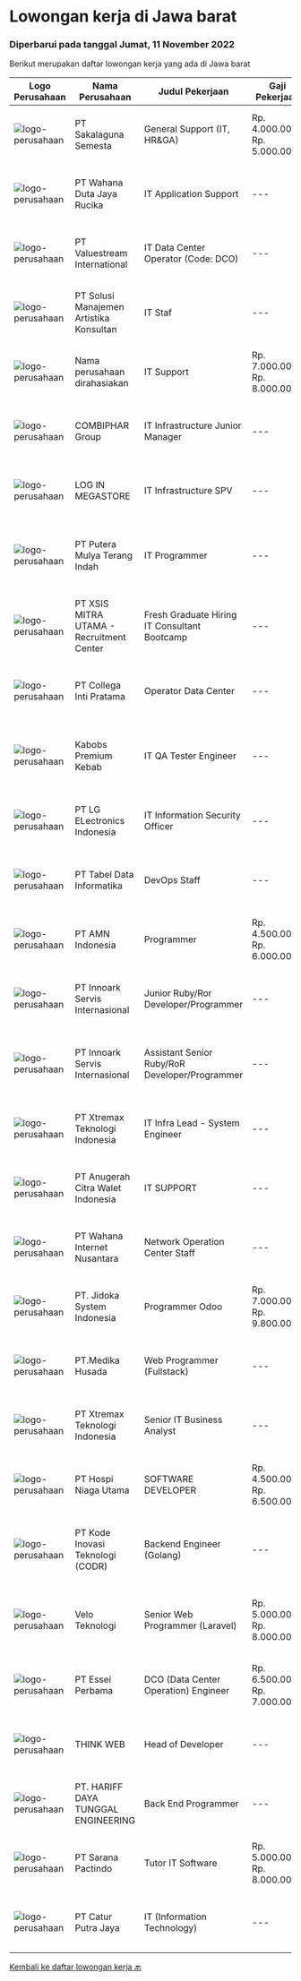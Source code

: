 
  # Lowongan kerja di Jawa barat

  ### Diperbarui pada tanggal Jumat, 11 November 2022

  Berikut merupakan daftar lowongan kerja yang ada di Jawa barat

  |Logo Perusahaan | Nama Perusahaan | Judul Pekerjaan | Gaji Pekerjaan | Lokasi | Deskripsi | Tanggal diunggah | Pranala |
  | -------------- | --------------- | --------------- | --------- | --------- | -------------- | ------- | ----------- |
  |![logo-perusahaan](https://image-service-cdn.seek.com.au/e183978e540060a5417db0a8e09acee2e72fbd47/ee4dce1061f3f616224767ad58cb2fc751b8d2dc)|PT Sakalaguna Semesta|General Support (IT, HR&GA)|Rp. 4.000.000-Rp. 5.000.000|Bogor|Melakukan instalasi (Komputer, Jaringan, CCTV, dll) Maintenance aset perusahaan di cabang Melakukan proses rekrutmen karyawan baru Memastikan...|Kamis, 10 November 2022|https://www.jobstreet.co.id/id/job/general-support-it-hr-ga-4100908?token=0~486e683b-5455-4c0d-9ca6-aa297cccb34e&sectionRank=1&jobId=jobstreet-id-job-4100908|
|![logo-perusahaan](https://image-service-cdn.seek.com.au/6817c8a3c444c1e13a676752a3dfc726d47c4332/ee4dce1061f3f616224767ad58cb2fc751b8d2dc)|PT Wahana Duta Jaya Rucika|IT Application Support|---|Bekasi|Melakukan layanan kepada end user DBC Group (seluruh business unit) sehubungan dengan kendala aplikasi QAD dan aplikasi non-ERP yang ada. Melakukan...|Kamis, 10 November 2022|https://www.jobstreet.co.id/id/job/it-application-support-4101414?token=0~486e683b-5455-4c0d-9ca6-aa297cccb34e&sectionRank=2&jobId=jobstreet-id-job-4101414|
|![logo-perusahaan](https://image-service-cdn.seek.com.au/c0c35cbfd85fffea43b57a41e9979d957b2ed5bd/ee4dce1061f3f616224767ad58cb2fc751b8d2dc)|PT Valuestream International|IT Data Center Operator (Code: DCO)|---|Bandung|Requirements: Candidate must possess Diploma/Bachelor’s Degree in Computer Science Preferable with minimum 1year experience or Fresh Graduate Has good...|Kamis, 10 November 2022|https://www.jobstreet.co.id/id/job/it-data-center-operator-code%3A-dco-4101296?token=0~486e683b-5455-4c0d-9ca6-aa297cccb34e&sectionRank=3&jobId=jobstreet-id-job-4101296|
|![logo-perusahaan](https://image-service-cdn.seek.com.au/02a9c3a41f12d512a313e026cc1697a83069c260/ee4dce1061f3f616224767ad58cb2fc751b8d2dc)|PT Solusi Manajemen Artistika Konsultan|IT Staf|---|Depok|Persyaratan Jabatan : Pendidikan minimal lulusan S1 Tekhnik Informatika Pengalaman kerja sebagai IT Staf minimal 2 tahun Memiliki pengetahuan dan...|Selasa, 08 November 2022|https://www.jobstreet.co.id/id/job/it-staf-4098074?token=0~486e683b-5455-4c0d-9ca6-aa297cccb34e&sectionRank=4&jobId=jobstreet-id-job-4098074|
|![logo-perusahaan](https://i.ibb.co/sqvTCh9/112815900-stock-vector-no-image-available-icon-flat-vector.webp)|Nama perusahaan dirahasiakan|IT Support|Rp. 7.000.000-Rp. 8.000.000|Cikarang|Requirements:      Max 45 years old Bachelor Degree (S1) Majoring Electrical, IT, Computer or Telecommunication Max. experience 5 years in in related...|Selasa, 08 November 2022|https://www.jobstreet.co.id/id/job/it-support-4100106?token=0~486e683b-5455-4c0d-9ca6-aa297cccb34e&sectionRank=5&jobId=jobstreet-id-job-4100106|
|![logo-perusahaan](https://image-service-cdn.seek.com.au/330d8b8194338daa373aa71b82e7dcdf4789bad9/ee4dce1061f3f616224767ad58cb2fc751b8d2dc)|COMBIPHAR Group|IT Infrastructure Junior Manager|---|Jawa Barat|Minimal Persyaratan Minimal S1 Sistem Informasi/Teknik Informatika. Memiliki pengalaman sebagai IT Infrastruktur Senior Supervisor di perusahaan...|Senin, 07 November 2022|https://www.jobstreet.co.id/id/job/it-infrastructure-junior-manager-4096031?token=0~486e683b-5455-4c0d-9ca6-aa297cccb34e&sectionRank=6&jobId=jobstreet-id-job-4096031|
|![logo-perusahaan](https://image-service-cdn.seek.com.au/8111566225ea15e5b42456ecf3f977d73309550d/ee4dce1061f3f616224767ad58cb2fc751b8d2dc)|LOG IN MEGASTORE|IT Infrastructure SPV|---|Bandung|Kualifikasi :1.Pendidikan min S12.Memiliki pengalaman di bisnis retail/konsultan/factory3.Menguasai konsep jaringan, mikrotik &amp;...|Selasa, 08 November 2022|https://www.jobstreet.co.id/id/job/it-infrastructure-spv-4098269?token=0~486e683b-5455-4c0d-9ca6-aa297cccb34e&sectionRank=7&jobId=jobstreet-id-job-4098269|
|![logo-perusahaan](https://image-service-cdn.seek.com.au/8e93a4130f5ecf35a13d4dfcf66194d68d1f03e3/ee4dce1061f3f616224767ad58cb2fc751b8d2dc)|PT Putera Mulya Terang Indah|IT Programmer|---|Bandung|Dicari: D3/S1 Teknik Informatika/Teknik Komputer/Ilmu Komputer. Menguasai Web based Programming Python, java, JavaScript, PHP(Codeigniter), C++, HTML....|Kamis, 10 November 2022|https://www.jobstreet.co.id/id/job/it-programmer-4081664?token=0~486e683b-5455-4c0d-9ca6-aa297cccb34e&sectionRank=8&jobId=jobstreet-id-job-4081664|
|![logo-perusahaan](https://image-service-cdn.seek.com.au/fa12dd378bd230f83b9ccd636b4121ebbb347455/ee4dce1061f3f616224767ad58cb2fc751b8d2dc)|PT XSIS MITRA UTAMA - Recruitment Center|Fresh Graduate Hiring IT Consultant Bootcamp|---|Jakarta Raya|What we offer you: Integrated Training (Full Stack specialist in .Net/Java/QA). Soft Skills Training. Real &amp; varied experiences (IT Project...|Jumat, 11 November 2022|https://www.jobstreet.co.id/id/job/fresh-graduate-hiring-it-consultant-bootcamp-4102495?token=0~486e683b-5455-4c0d-9ca6-aa297cccb34e&sectionRank=9&jobId=jobstreet-id-job-4102495|
|![logo-perusahaan](https://image-service-cdn.seek.com.au/9ee506954173f23ff6b28330322e0b384fe9f1ef/ee4dce1061f3f616224767ad58cb2fc751b8d2dc)|PT Collega Inti Pratama|Operator Data Center|---|Jawa Barat|Deskripsi Pekerjaan: Monitoring Operasional Data Center Menjalankan Proses End of Period Backup dan Restore Database  Kualifikasi: Usia maksimal 28...|Kamis, 10 November 2022|https://www.jobstreet.co.id/id/job/operator-data-center-4100965?token=0~486e683b-5455-4c0d-9ca6-aa297cccb34e&sectionRank=10&jobId=jobstreet-id-job-4100965|
|![logo-perusahaan](https://image-service-cdn.seek.com.au/078f18cc282ec05acc50e84995109c7012f8c9ba/ee4dce1061f3f616224767ad58cb2fc751b8d2dc)|Kabobs Premium Kebab|IT QA Tester Engineer|---|Bandung|Pendidikan min. D3 Teknik Informatika/Sistem Informasi/sejenis Pengalaman 2 tahun sebagai IT QA Tester Memahami fungsi QA dalam pengembangan software...|Rabu, 09 November 2022|https://www.jobstreet.co.id/id/job/it-qa-tester-engineer-4099966?token=0~486e683b-5455-4c0d-9ca6-aa297cccb34e&sectionRank=11&jobId=jobstreet-id-job-4099966|
|![logo-perusahaan](https://image-service-cdn.seek.com.au/30af14e0ee088a8c2340c8a3650bce91102b806f/ee4dce1061f3f616224767ad58cb2fc751b8d2dc)|PT LG ELectronics Indonesia|IT Information Security Officer|---|Bekasi|Job Description : Monitor access to all systems and maintain access control on network and computer systems and document access authorization...|Kamis, 10 November 2022|https://www.jobstreet.co.id/id/job/it-information-security-officer-4100859?token=0~486e683b-5455-4c0d-9ca6-aa297cccb34e&sectionRank=12&jobId=jobstreet-id-job-4100859|
|![logo-perusahaan](https://image-service-cdn.seek.com.au/b55f25762a71acf4457022f67135e21309f2280f/ee4dce1061f3f616224767ad58cb2fc751b8d2dc)|PT Tabel Data Informatika|DevOps Staff|---|Jawa Barat|Job Description : Installation and maintain Kubernetes Create CI/CD pipeline using gitlab CI, Create Automation ansible, Terraform Create container...|Kamis, 10 November 2022|https://www.jobstreet.co.id/id/job/devops-staff-4089193?token=0~486e683b-5455-4c0d-9ca6-aa297cccb34e&sectionRank=13&jobId=jobstreet-id-job-4089193|
|![logo-perusahaan](https://i.ibb.co/sqvTCh9/112815900-stock-vector-no-image-available-icon-flat-vector.webp)|PT AMN Indonesia|Programmer|Rp. 4.500.000-Rp. 6.000.000|Bogor|Menguasai C#. Net atau PHP Menguasai JavaScript Menguasai Bahasa SQL untuk pengaksesan RDBMS (Sql Server / MySQL) Mengerti dan dapat...|Kamis, 10 November 2022|https://www.jobstreet.co.id/id/job/programmer-4088647?token=0~486e683b-5455-4c0d-9ca6-aa297cccb34e&sectionRank=14&jobId=jobstreet-id-job-4088647|
|![logo-perusahaan](https://image-service-cdn.seek.com.au/5f8b109dba2d1bd12e0f98858b63c67a0c0b684e/ee4dce1061f3f616224767ad58cb2fc751b8d2dc)|PT Innoark Servis Internasional|Junior Ruby/Ror Developer/Programmer|---|Bandung|Responsibilities: - Working on project-based requirements- Providing solution for issues-Work with the technical and product team to develop company...|Kamis, 10 November 2022|https://www.jobstreet.co.id/id/job/junior-ruby-ror-developer-programmer-4089131?token=0~486e683b-5455-4c0d-9ca6-aa297cccb34e&sectionRank=15&jobId=jobstreet-id-job-4089131|
|![logo-perusahaan](https://image-service-cdn.seek.com.au/03d5b2909306d41d8d881d2ac7cfb4a0d8a47045/ee4dce1061f3f616224767ad58cb2fc751b8d2dc)|PT Innoark Servis Internasional|Assistant Senior Ruby/RoR Developer/Programmer|---|Bandung|Responsibilities: Working on project-based requirements Providing solution for issues Providing idea to maintain and improve current working system Be...|Kamis, 10 November 2022|https://www.jobstreet.co.id/id/job/assistant-senior-ruby-ror-developer-programmer-4089125?token=0~486e683b-5455-4c0d-9ca6-aa297cccb34e&sectionRank=16&jobId=jobstreet-id-job-4089125|
|![logo-perusahaan](https://image-service-cdn.seek.com.au/ce74a79d8ea261e54cdae65dc8035221535675cf/ee4dce1061f3f616224767ad58cb2fc751b8d2dc)|PT Xtremax Teknologi Indonesia|IT Infra Lead - System Engineer|---|Bandung|This position is suitable for those who yearn to thrive and enjoy analyzing and solving complex problems. If you get that warm, fuzzy feeling in your...|Kamis, 10 November 2022|https://www.jobstreet.co.id/id/job/it-infra-lead-system-engineer-4089379?token=0~486e683b-5455-4c0d-9ca6-aa297cccb34e&sectionRank=17&jobId=jobstreet-id-job-4089379|
|![logo-perusahaan](https://image-service-cdn.seek.com.au/3f2b791eb317a8922c1f4667045069e3c428583c/ee4dce1061f3f616224767ad58cb2fc751b8d2dc)|PT Anugerah Citra Walet Indonesia|IT SUPPORT|---|Bogor|PT. ANUGERAH CITRA WALET INDONESIA is a company which supply high quality edible birdnest . We are currently looking for a IT SUPPORT with requirement...|Senin, 07 November 2022|https://www.jobstreet.co.id/id/job/it-support-4096186?token=0~486e683b-5455-4c0d-9ca6-aa297cccb34e&sectionRank=18&jobId=jobstreet-id-job-4096186|
|![logo-perusahaan](https://image-service-cdn.seek.com.au/037d454f89de3b4ffdb127f255ff9ef2fab0b6f9/ee4dce1061f3f616224767ad58cb2fc751b8d2dc)|PT Wahana Internet Nusantara|Network Operation Center Staff|---|Karawang|BNET adalah perusahaan yang membangun ekosistem digital di Karawang, dengan visi memberikan manfaat bagi kehidupan masyarakat melalui transformasi...|Selasa, 08 November 2022|https://www.jobstreet.co.id/id/job/network-operation-center-staff-4098024?token=0~486e683b-5455-4c0d-9ca6-aa297cccb34e&sectionRank=19&jobId=jobstreet-id-job-4098024|
|![logo-perusahaan](https://image-service-cdn.seek.com.au/5067da5650868d3a9498fc111f5762eff7f2d6bc/ee4dce1061f3f616224767ad58cb2fc751b8d2dc)|PT. Jidoka System Indonesia|Programmer Odoo|Rp. 7.000.000-Rp. 9.800.000|Karawang|PT. Jidoka System Indonesia is in need of a programmer to support projects that are being implemented at PMDN and PMA companies located in Karawang -...|Rabu, 09 November 2022|https://www.jobstreet.co.id/id/job/programmer-odoo-4101448?token=0~486e683b-5455-4c0d-9ca6-aa297cccb34e&sectionRank=20&jobId=jobstreet-id-job-4101448|
|![logo-perusahaan](https://image-service-cdn.seek.com.au/a8041443dfd9faa658ba73fe515ea77cc9712eca/ee4dce1061f3f616224767ad58cb2fc751b8d2dc)|PT.Medika Husada|Web Programmer (Fullstack)|---|Karawang|Sangat memahami HTML, CSS, Bootstrap dan Javascript ES6 Menguasai bahasa pemograman PHP dengan Framework Laravel Menguasai salah satu Framework...|Selasa, 08 November 2022|https://www.jobstreet.co.id/id/job/web-programmer-fullstack-4098474?token=0~486e683b-5455-4c0d-9ca6-aa297cccb34e&sectionRank=21&jobId=jobstreet-id-job-4098474|
|![logo-perusahaan](https://image-service-cdn.seek.com.au/ce74a79d8ea261e54cdae65dc8035221535675cf/ee4dce1061f3f616224767ad58cb2fc751b8d2dc)|PT Xtremax Teknologi Indonesia|Senior IT Business Analyst|---|Bandung|As a Senior Business Analyst, your band of adventurers relies on you to identify and analyze our clients’ requirements and then build them in the form...|Rabu, 09 November 2022|https://www.jobstreet.co.id/id/job/senior-it-business-analyst-4087355?token=0~486e683b-5455-4c0d-9ca6-aa297cccb34e&sectionRank=22&jobId=jobstreet-id-job-4087355|
|![logo-perusahaan](https://image-service-cdn.seek.com.au/282de8ea4d2d3362273ef15507bfb2bae36a7e25/ee4dce1061f3f616224767ad58cb2fc751b8d2dc)|PT Hospi Niaga Utama|SOFTWARE DEVELOPER|Rp. 4.500.000-Rp. 6.500.000|Bandung|Kualifikasi: Maksimal 30 tahun Pendidikan Minimal S1 Jurusan Teknik Informatika, Informasi Teknologi atau Sistem Informasi Berpengalam minimal 1 tahun...|Kamis, 10 November 2022|https://www.jobstreet.co.id/id/job/software-developer-4082613?token=0~486e683b-5455-4c0d-9ca6-aa297cccb34e&sectionRank=23&jobId=jobstreet-id-job-4082613|
|![logo-perusahaan](https://image-service-cdn.seek.com.au/6d97a4ffe0f325e8e84b260a2064eead4009eff7/ee4dce1061f3f616224767ad58cb2fc751b8d2dc)|PT Kode Inovasi Teknologi (CODR)|Backend Engineer (Golang)|---|Jakarta Raya|Requirements: Candidate must possess at least Bachelor's Degree in Engineering (Computer/Telecommunication), Computer Science/Information Technology...|Kamis, 10 November 2022|https://www.jobstreet.co.id/id/job/backend-engineer-golang-4082060?token=0~486e683b-5455-4c0d-9ca6-aa297cccb34e&sectionRank=24&jobId=jobstreet-id-job-4082060|
|![logo-perusahaan](https://image-service-cdn.seek.com.au/e871d3eb3609ab42799d8d5728484309a53f22f7/ee4dce1061f3f616224767ad58cb2fc751b8d2dc)|Velo Teknologi|Senior Web Programmer (Laravel)|Rp. 5.000.000-Rp. 8.000.000|Bandung|Job Requirements/Syarat Pekerjaan :- Dapat bekerja dengan independen- Mampu membuat rancangan sistem berdasarkan requirement user- Pengalaman min 4...|Kamis, 10 November 2022|https://www.jobstreet.co.id/id/job/senior-web-programmer-laravel-4081678?token=0~486e683b-5455-4c0d-9ca6-aa297cccb34e&sectionRank=25&jobId=jobstreet-id-job-4081678|
|![logo-perusahaan](https://image-service-cdn.seek.com.au/1eb817f5b256a5d002ce29ef1429f939d8556b1c/ee4dce1061f3f616224767ad58cb2fc751b8d2dc)|PT Essei Perbama|DCO (Data Center Operation) Engineer|Rp. 6.500.000-Rp. 7.000.000|Jakarta Utara|DCO (Data Center Operation) EngineerDengan tugas utama monitoring dan troubleshoot Layer 1 untuk Data Center (server, network, infrastruktur...|Selasa, 08 November 2022|https://www.jobstreet.co.id/id/job/dco-data-center-operation-engineer-4097706?token=0~486e683b-5455-4c0d-9ca6-aa297cccb34e&sectionRank=26&jobId=jobstreet-id-job-4097706|
|![logo-perusahaan](https://image-service-cdn.seek.com.au/350fde0268a9818a5e2ad06d81b722ff425f4209/ee4dce1061f3f616224767ad58cb2fc751b8d2dc)|THINK WEB|Head of Developer|---|Bandung|The ideal candidate will be responsible for Lead a team and also actively involved in Web &amp; app development division for well established Digital...|Kamis, 10 November 2022|https://www.jobstreet.co.id/id/job/head-of-developer-4081256?token=0~486e683b-5455-4c0d-9ca6-aa297cccb34e&sectionRank=27&jobId=jobstreet-id-job-4081256|
|![logo-perusahaan](https://image-service-cdn.seek.com.au/34838c712e76bdf8bd9b93b9276471495c5d3796/ee4dce1061f3f616224767ad58cb2fc751b8d2dc)|PT. HARIFF DAYA TUNGGAL ENGINEERING|Back End Programmer|---|Bandung|Responsibilities:•         Bertanggung jawab dalam bidang pengembangan Aplikasi BackEnd.•         Membuat User information solutions dengan...|Rabu, 09 November 2022|https://www.jobstreet.co.id/id/job/back-end-programmer-4080855?token=0~486e683b-5455-4c0d-9ca6-aa297cccb34e&sectionRank=28&jobId=jobstreet-id-job-4080855|
|![logo-perusahaan](https://image-service-cdn.seek.com.au/98982338245954acade7338ecccff8adaf4bc449/ee4dce1061f3f616224767ad58cb2fc751b8d2dc)|PT Sarana Pactindo|Tutor IT Software|Rp. 5.000.000-Rp. 8.000.000|Bandung|Kami mencari kandidat sebagai Pelatih untuk Bahasa Program Java dan Mobile.Keuntungan: Bonus Tahunan* THR Asuransi Kesehatan Inventaris Laptop...|Selasa, 08 November 2022|https://www.jobstreet.co.id/id/job/tutor-it-software-4079293?token=0~486e683b-5455-4c0d-9ca6-aa297cccb34e&sectionRank=29&jobId=jobstreet-id-job-4079293|
|![logo-perusahaan](https://image-service-cdn.seek.com.au/ee8ca9170b96487410b187d25f0bd876d358094a/ee4dce1061f3f616224767ad58cb2fc751b8d2dc)|PT Catur Putra Jaya|IT (Information Technology)|---|Bekasi|Deskripsi Pekerjaan: Melakukan pemeliharaan Software dan hardware komputer Menginstalasi software dan hardware komputer Menginstalasi dan...|Jumat, 04 November 2022|https://www.jobstreet.co.id/id/job/it-information-technology-4094602?token=0~486e683b-5455-4c0d-9ca6-aa297cccb34e&sectionRank=30&jobId=jobstreet-id-job-4094602|


  [Kembali ke daftar lowongan kerja 🔙](../README.md#daftar-lowongan-kerja)
  
